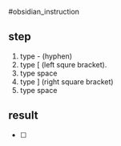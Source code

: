 #obsidian_instruction 
## step
1. type - (hyphen)
2. type \[ (left squre bracket).
3. type space
4. type \] (right square bracket)
5. type space

## result
- [ ] 